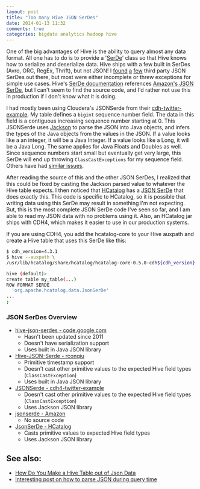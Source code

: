```yaml
---
layout: post
title: "Too many Hive JSON SerDes"
date: 2014-01-13 11:32
comments: true
categories: bigdata analytics hadoop hive
---
```


One of the big advantages of Hive is the ability to query almost any data format.  All one has to do is to provide a '[SerDe](https://cwiki.apache.org/confluence/display/Hive/SerDe)' class so that Hive knows how to serialize and deserialize data.  Hive ships with a few built in SerDes (Avro, ORC, RegEx, Thrift), but not JSON!  I  [found](https://code.google.com/p/hive-json-serde/) [a](https://github.com/rcongiu/Hive-JSON-Serde) [few](https://github.com/cloudera/cdh-twitter-example#setting-up-hive) third party JSON SerDes out there, but most were either incomplete or threw exceptions for simple use cases.  Hive's [SerDe documentation](https://cwiki.apache.org/confluence/display/Hive/SerDe) references [Amazon's JSON SerDe](s3://elasticmapreduce/samples/hive-ads/libs/jsonserde.jar), but I can't seem to find the source code, and I'd rather not use this in production if I don't know what it is doing.

I had mostly been using Cloudera's JSONSerde from their [cdh-twitter-example](https://github.com/cloudera/cdh-twitter-example#setting-up-hive).  My table defines a ```bigint``` sequence number field.  The data in this field is a contiguous increasing sequence number starting at 0.  This JSONSerde uses [Jackson](https://github.com/FasterXML/jackson-core) to parse the JSON into Java objects, and infers the types of the Java objects from the values in the JSON.  If a value looks like a an integer, it will be a Java Integer.  If a value looks like a Long, it will be a Java Long.  The same applies for Java Floats and Doubles as well.  Since sequence numbers start small but eventually get very large, this SerDe will end up throwing ```ClassCastExceptions``` for my sequence field.   Others have had [similar issues](https://groups.google.com/a/cloudera.org/d/msg/cdh-user/4iXuZyIb_d8/ZHx3K0kmW9IJ).

After reading the source of this and the other JSON SerDes, I realized that this could be fixed by casting the Jackson parsed value to whatever the Hive table expects.  I then noticed that [HCatalog](https://hive.apache.org/hcatalog/) has a [JSON SerDe](https://github.com/apache/hcatalog/blob/branch-0.5/core/src/main/java/org/apache/hcatalog/data/JsonSerDe.java) that does exactly this.  This code is specific to HCatalog, so it is possible that writing data using this SerDe may result in something I'm not expecting.  But, this is the most complete JSON SerDe code I've seen so far, and I am able to read my JSON data with no problems using it.  Also, an HCatalog jar ships with CDH4, which makes it easier to use in our production systems.

If you are using CDH4, you add the hcatalog-core to your Hive auxpath and create a Hive table that uses this SerDe like this:

```bash
$ cdh_version=4.3.1
$ hive --auxpath \
/usr/lib/hcatalog/share/hcatalog/hcatalog-core-0.5.0-cdh${cdh_version}.jar

hive (default)>
create table my_table(...)
ROW FORMAT SERDE
  'org.apache.hcatalog.data.JsonSerDe'
...
;
```

### JSON SerDes Overview

* [hive-json-serdes -  code.google.com](https://code.google.com/p/hive-json-serde/source/browse/trunk/src/org/apache/hadoop/hive/contrib/serde2/JsonSerde.java)
  * Hasn't been updated since 2011
  * Doesn't have serialization support
  * Uses built in Java JSON library
* [Hive-JSON-Serde - rcongiu](https://github.com/rcongiu/Hive-JSON-Serde/blob/develop/src/main/java/org/openx/data/jsonserde/JsonSerDe.java)
  * Primitive timestamp support
  * Doesn't cast other primitive values to the expected Hive field types (```ClassCastException```)
  * Uses built in Java JSON library
* [JSONSerde - cdh4-twitter-example](https://github.com/cloudera/cdh-twitter-example/blob/master/hive-serdes/src/main/java/com/cloudera/hive/serde/JSONSerDe.java)
  * Doesn't cast other primitive values to the expected Hive field types (```ClassCastException```)
  * Uses Jackson JSON library
* [jsonserde - Amazon](s3://elasticmapreduce/samples/hive-ads/libs/jsonserde.jar)
  * No source code
* [JsonSerDe - HCatalog](https://github.com/apache/hcatalog/blob/branch-0.5/core/src/main/java/org/apache/hcatalog/data/JsonSerDe.java)
  * Casts primitive values to expected Hive field types
  * Uses Jackson JSON library

## See also:
* [How Do You Make a Hive Table out of Json Data](http://stackoverflow.com/questions/11479247/how-do-you-make-a-hive-table-out-of-json-data)
* [Interesting post on how to parse JSON during query time](http://pkghosh.wordpress.com/2012/05/06/hive-plays-well-with-json/)



